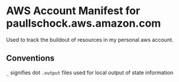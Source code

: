 # AWS Account Manifest for paullschock.aws.amazon.com

Used to track the buildout of resources in my personal aws account. 

## Conventions
``_`` signifies dot
``.output`` files used for local output of state information
